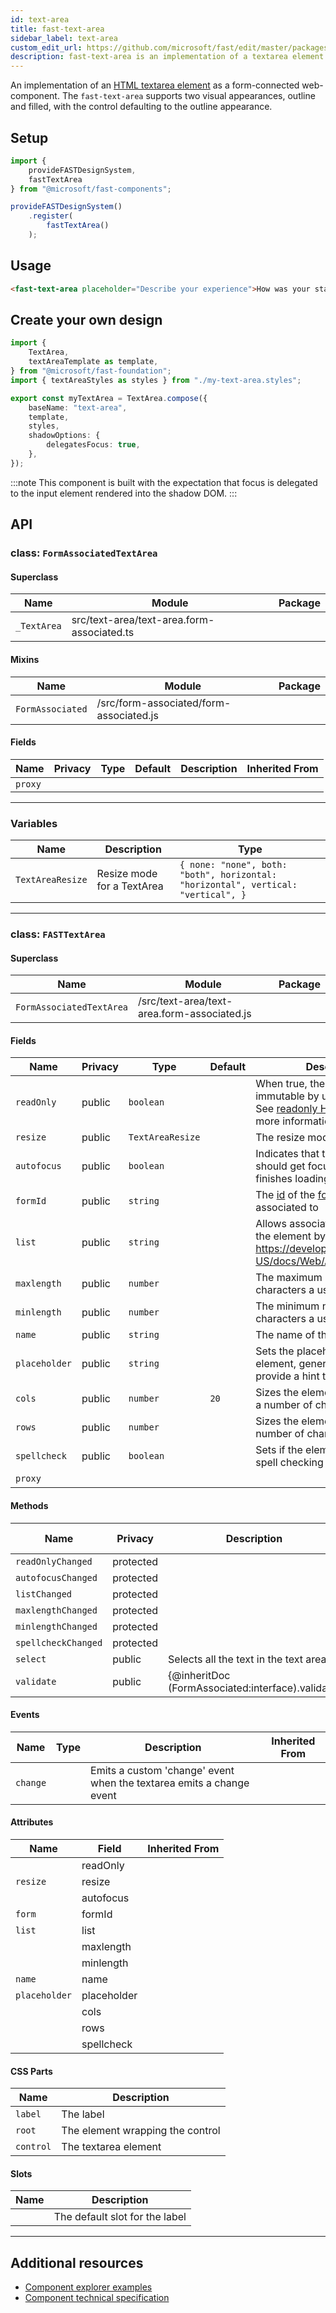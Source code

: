 ```yaml
---
id: text-area
title: fast-text-area
sidebar_label: text-area
custom_edit_url: https://github.com/microsoft/fast/edit/master/packages/web-components/fast-foundation/src/text-area/README.md
description: fast-text-area is an implementation of a textarea element as a form-connected web component.
---
```


An implementation of an [HTML textarea element](https://developer.mozilla.org/en-US/docs/Web/HTML/Element/textarea) as a form-connected web-component. The `fast-text-area` supports two visual appearances, outline and filled, with the control defaulting to the outline appearance.

## Setup

```ts
import {
    provideFASTDesignSystem,
    fastTextArea
} from "@microsoft/fast-components";

provideFASTDesignSystem()
    .register(
        fastTextArea()
    );
```

## Usage

```html live
<fast-text-area placeholder="Describe your experience">How was your stay?</fast-text-area>
```

## Create your own design

```ts
import {
    TextArea,
    textAreaTemplate as template,
} from "@microsoft/fast-foundation";
import { textAreaStyles as styles } from "./my-text-area.styles";

export const myTextArea = TextArea.compose({
    baseName: "text-area",
    template,
    styles,
    shadowOptions: {
        delegatesFocus: true,
    },
});
```

:::note
This component is built with the expectation that focus is delegated to the input element rendered into the shadow DOM.
:::

## API



### class: `FormAssociatedTextArea`

#### Superclass

| Name        | Module                                     | Package |
| ----------- | ------------------------------------------ | ------- |
| `_TextArea` | src/text-area/text-area.form-associated.ts |         |

#### Mixins

| Name             | Module                                  | Package |
| ---------------- | --------------------------------------- | ------- |
| `FormAssociated` | /src/form-associated/form-associated.js |         |

#### Fields

| Name    | Privacy | Type | Default | Description | Inherited From |
| ------- | ------- | ---- | ------- | ----------- | -------------- |
| `proxy` |         |      |         |             |                |

<hr/>



### Variables

| Name             | Description                | Type                                                                              |
| ---------------- | -------------------------- | --------------------------------------------------------------------------------- |
| `TextAreaResize` | Resize mode for a TextArea | `{ none: "none", both: "both", horizontal: "horizontal", vertical: "vertical", }` |

<hr/>



### class: `FASTTextArea`

#### Superclass

| Name                     | Module                                      | Package |
| ------------------------ | ------------------------------------------- | ------- |
| `FormAssociatedTextArea` | /src/text-area/text-area.form-associated.js |         |

#### Fields

| Name          | Privacy | Type             | Default | Description                                                                                                                                                                                        | Inherited From         |
| ------------- | ------- | ---------------- | ------- | -------------------------------------------------------------------------------------------------------------------------------------------------------------------------------------------------- | ---------------------- |
| `readOnly`    | public  | `boolean`        |         | When true, the control will be immutable by user interaction. See [readonly HTML attribute](https://developer.mozilla.org/en-US/docs/Web/HTML/Attributes/readonly) for more information.        |                        |
| `resize`      | public  | `TextAreaResize` |         | The resize mode of the element.                                                                                                                                                                    |                        |
| `autofocus`   | public  | `boolean`        |         | Indicates that this element should get focus after the page finishes loading.                                                                                                                      |                        |
| `formId`      | public  | `string`         |         | The [id](https://developer.mozilla.org/en-US/docs/Web/HTML/Global\_attributes/id) of the [form](https://developer.mozilla.org/en-US/docs/Web/HTML/Element/form) the element is associated to |                        |
| `list`        | public  | `string`         |         | Allows associating a [datalist](https://developer.mozilla.org/en-US/docs/Web/HTML/Element/datalist) to the element by https://developer.mozilla.org/en-US/docs/Web/API/Element/id.             |                        |
| `maxlength`   | public  | `number`         |         | The maximum number of characters a user can enter.                                                                                                                                                 |                        |
| `minlength`   | public  | `number`         |         | The minimum number of characters a user can enter.                                                                                                                                                 |                        |
| `name`        | public  | `string`         |         | The name of the element.                                                                                                                                                                           |                        |
| `placeholder` | public  | `string`         |         | Sets the placeholder value of the element, generally used to provide a hint to the user.                                                                                                           |                        |
| `cols`        | public  | `number`         | `20`    | Sizes the element horizontally by a number of character columns.                                                                                                                                   |                        |
| `rows`        | public  | `number`         |         | Sizes the element vertically by a number of character rows.                                                                                                                                        |                        |
| `spellcheck`  | public  | `boolean`        |         | Sets if the element is eligible for spell checking but the UA.                                                                                                                                     |                        |
| `proxy`       |         |                  |         |                                                                                                                                                                                                    | FormAssociatedTextArea |

#### Methods

| Name                | Privacy   | Description                                       | Parameters | Return | Inherited From |
| ------------------- | --------- | ------------------------------------------------- | ---------- | ------ | -------------- |
| `readOnlyChanged`   | protected |                                                   |            | `void` |                |
| `autofocusChanged`  | protected |                                                   |            | `void` |                |
| `listChanged`       | protected |                                                   |            | `void` |                |
| `maxlengthChanged`  | protected |                                                   |            | `void` |                |
| `minlengthChanged`  | protected |                                                   |            | `void` |                |
| `spellcheckChanged` | protected |                                                   |            | `void` |                |
| `select`            | public    | Selects all the text in the text area             |            | `void` |                |
| `validate`          | public    | {@inheritDoc (FormAssociated:interface).validate} |            | `void` |                |

#### Events

| Name     | Type | Description                                                          | Inherited From |
| -------- | ---- | -------------------------------------------------------------------- | -------------- |
| `change` |      | Emits a custom 'change' event when the textarea emits a change event |                |

#### Attributes

| Name          | Field       | Inherited From |
| ------------- | ----------- | -------------- |
|               | readOnly    |                |
| `resize`      | resize      |                |
|               | autofocus   |                |
| `form`        | formId      |                |
| `list`        | list        |                |
|               | maxlength   |                |
|               | minlength   |                |
| `name`        | name        |                |
| `placeholder` | placeholder |                |
|               | cols        |                |
|               | rows        |                |
|               | spellcheck  |                |

#### CSS Parts

| Name      | Description                      |
| --------- | -------------------------------- |
| `label`   | The label                        |
| `root`    | The element wrapping the control |
| `control` | The textarea element             |

#### Slots

| Name | Description                    |
| ---- | ------------------------------ |
|      | The default slot for the label |

<hr/>


## Additional resources

* [Component explorer examples](https://explore.fast.design/components/fast-text-area)
* [Component technical specification](https://github.com/microsoft/fast/blob/master/packages/web-components/fast-foundation/src/text-area/text-area.spec.md)